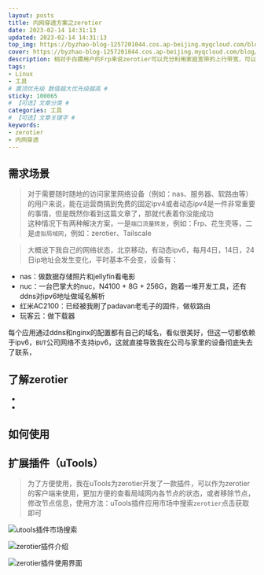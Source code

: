 ```yaml
---
layout: posts
title: 内网穿透方案之zerotier
date: 2023-02-14 14:31:13
updated: 2023-02-14 14:31:13
top_img: https://byzhao-blog-1257201044.cos.ap-beijing.myqcloud.com/blog/2023214-151715-jv2fjt3hc4zerotier2.jpg
cover: https://byzhao-blog-1257201044.cos.ap-beijing.myqcloud.com/blog/2023214-152917-92plwhg72szerotier3.jpeg
description: 相对于白嫖用户的Frp来说zerotier可以充分利用家庭宽带的上行带宽，可以最大限度的满足nas用户的外网访问需求。
tags:
- Linux
- 工具
# 置顶优先级 数值越大优先级越高 #
sticky: 100065
# 【可选】文章分类 #
categories: 工具
# 【可选】文章关键字 #
keywords:
- zerotier
- 内网穿透
---
```


## 需求场景

> 对于需要随时随地的访问家里网络设备（例如：nas、服务器、软路由等）的用户来说，能在运营商搞到免费的固定ipv4或者动态ipv4是一件非常重要的事情，但是既然你看到这篇文章了，那就代表着你没能成功  
> 这种情况下有两种解决方案，一是`端口流量转发`，例如：Frp、花生壳等，二是`虚拟局域网`，例如：zerotier、Tailscale   
 
> 大概说下我自己的网络状态，北京移动，有动态ipv6，每月4日，14日，24日ip地址会发生变化，平时基本不会变，设备有：  

- nas：做数据存储照片和jellyfin看电影  
- nuc：一台巴掌大的nuc，N4100 + 8G + 256G，跑着一堆开发工具，还有ddns对ipv6地址做域名解析  
- 红米AC2100：已经被我刷了padavan老毛子的固件，做软路由  
- 玩客云：做下载器  

每个应用通过ddns和nginx的配置都有自己的域名，看似很美好，但这一切都依赖于ipv6，`BUT`公司网络不支持ipv6，这就直接导致我在公司与家里的设备彻底失去了联系，


## 了解zerotier

- 
- 

## 如何使用




## 扩展插件（uTools）

> 为了方便使用，我在uTools为zerotier开发了一款插件，可以作为zerotier的客户端来使用，更加方便的查看局域网内各节点的状态，或者移除节点，修改节点信息，使用方法：uTools插件应用市场中搜索`zerotier`点击获取即可

![utools插件市场搜索](https://byzhao-blog-1257201044.cos.ap-beijing.myqcloud.com/blog/2023214-153805-ot9jiehv5kzerotier4.jpg)

![zerotier插件介绍](https://byzhao-blog-1257201044.cos.ap-beijing.myqcloud.com/blog/2023214-153805-ocddjmu461zerotier5.jpg)

![zerotier插件使用界面](https://byzhao-blog-1257201044.cos.ap-beijing.myqcloud.com/blog/2023214-153805-7wc10h2w7xzerotier6.jpg)
